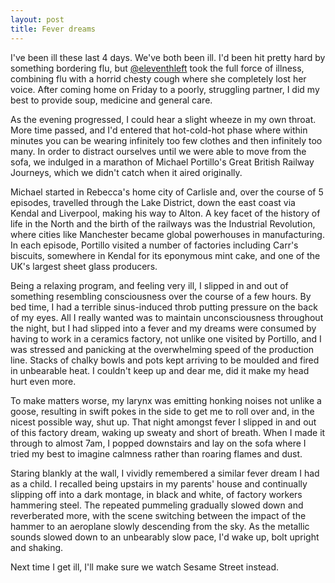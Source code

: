 ```yaml
---
layout: post
title: Fever dreams
---
```


I've been ill these last 4 days. We've both been ill. I'd been hit pretty hard by something bordering flu, but [@eleventhleft](http://www.twitter.com/eleventhleft) took the full force of illness, combining flu with a horrid chesty cough where she completely lost her voice. After coming home on Friday to a poorly, struggling partner, I did my best to provide soup, medicine and general care.

As the evening progressed, I could hear a slight wheeze in my own throat. More time passed, and I'd entered that hot-cold-hot phase where within minutes you can be wearing infinitely too few clothes and then infinitely too many. In order to distract ourselves until we were able to move from the sofa, we indulged in a marathon of Michael Portillo's Great British Railway Journeys, which we didn't catch when it aired originally.

Michael started in Rebecca's home city of Carlisle and, over the course of 5 episodes, travelled through the Lake District, down the east coast via Kendal and Liverpool, making his way to Alton. A key facet of the history of life in the North and the birth of the railways was the Industrial Revolution, where cities like Manchester became global powerhouses in manufacturing. In each episode, Portillo visited a number of factories including Carr's biscuits, somewhere in Kendal for its eponymous mint cake, and one of the UK's largest sheet glass producers.

Being a relaxing program, and feeling very ill, I slipped in and out of something resembling consciousness over the course of a few hours. By bed time, I had a terrible sinus-induced throb putting pressure on the back of my eyes. All I really wanted was to maintain unconsciousness throughout the night, but I had slipped into a fever and my dreams were consumed by having to work in a ceramics factory, not unlike one visited by Portillo, and I was stressed and panicking at the overwhelming speed of the production line. Stacks of chalky bowls and pots kept arriving to be moulded and fired in unbearable heat. I couldn't keep up and dear me, did it make my head hurt even more.

To make matters worse, my larynx was emitting honking noises not unlike a goose, resulting in swift pokes in the side to get me to roll over and, in the nicest possible way, shut up. That night amongst fever I slipped in and out of this factory dream, waking up sweaty and short of breath. When I made it through to almost 7am, I popped downstairs and lay on the sofa where I tried my best to imagine calmness rather than roaring flames and dust.

Staring blankly at the wall, I vividly remembered a similar fever dream I had as a child. I recalled being upstairs in my parents' house and continually slipping off into a dark montage, in black and white, of factory workers hammering steel.  The repeated pummeling gradually slowed down and reverberated more, with the scene switching between the impact of the hammer to an aeroplane slowly descending from the sky. As the metallic sounds slowed down to an unbearably slow pace, I'd wake up, bolt upright and shaking.

Next time I get ill, I'll make sure we watch Sesame Street instead.
